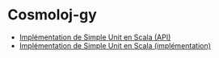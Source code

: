 # Cosmoloj-gy

* [Implémentation de Simple Unit en Scala (API)](unit-simple-api/)
* [Implémentation de Simple Unit en Scala (implémentation)](unit-simple-impl/)

